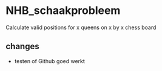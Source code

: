 # NHB_schaakprobleem
Calculate valid positions for x queens on x by x chess board

## changes
- testen of Github goed werkt
